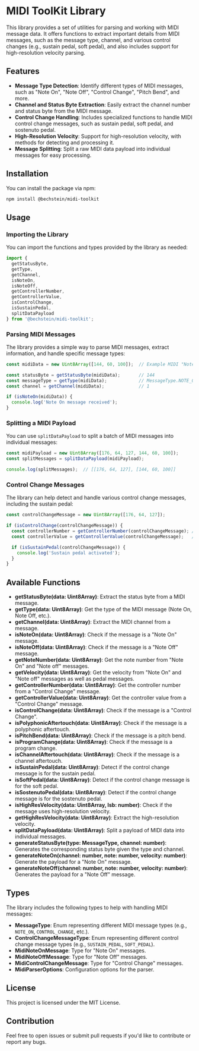 
# MIDI ToolKit Library

This library provides a set of utilities for parsing and working with MIDI message data. It offers functions to extract important details from MIDI messages, such as the message type, channel, and various control changes (e.g., sustain pedal, soft pedal), and also includes support for high-resolution velocity parsing.

## Features

- **Message Type Detection**: Identify different types of MIDI messages, such as "Note On", "Note Off", "Control Change", "Pitch Bend", and more.
- **Channel and Status Byte Extraction**: Easily extract the channel number and status byte from the MIDI message.
- **Control Change Handling**: Includes specialized functions to handle MIDI control change messages, such as sustain pedal, soft pedal, and sostenuto pedal.
- **High-Resolution Velocity**: Support for high-resolution velocity, with methods for detecting and processing it.
- **Message Splitting**: Split a raw MIDI data payload into individual messages for easy processing.

## Installation

You can install the package via npm:

```bash
npm install @bechstein/midi-toolkit
```

## Usage

### Importing the Library

You can import the functions and types provided by the library as needed:

```typescript
import { 
  getStatusByte, 
  getType, 
  getChannel, 
  isNoteOn, 
  isNoteOff, 
  getControllerNumber, 
  getControllerValue, 
  isControlChange, 
  isSustainPedal, 
  splitDataPayload 
} from '@bechstein/midi-toolkit';
```

### Parsing MIDI Messages

The library provides a simple way to parse MIDI messages, extract information, and handle specific message types:

```typescript
const midiData = new Uint8Array([144, 60, 100]);  // Example MIDI "Note On" message

const statusByte = getStatusByte(midiData);       // 144
const messageType = getType(midiData);            // MessageType.NOTE_ON
const channel = getChannel(midiData);             // 1

if (isNoteOn(midiData)) {
  console.log('Note On message received');
}
```

### Splitting a MIDI Payload

You can use `splitDataPayload` to split a batch of MIDI messages into individual messages:

```typescript
const midiPayload = new Uint8Array([176, 64, 127, 144, 60, 100]);
const splitMessages = splitDataPayload(midiPayload);

console.log(splitMessages);  // [[176, 64, 127], [144, 60, 100]]
```

### Control Change Messages

The library can help detect and handle various control change messages, including the sustain pedal:

```typescript
const controlChangeMessage = new Uint8Array([176, 64, 127]);

if (isControlChange(controlChangeMessage)) {
  const controllerNumber = getControllerNumber(controlChangeMessage); // 64
  const controllerValue = getControllerValue(controlChangeMessage);   // 127

  if (isSustainPedal(controlChangeMessage)) {
    console.log('Sustain pedal activated');
  }
}
```

## Available Functions

- **getStatusByte(data: Uint8Array)**: Extract the status byte from a MIDI message.
- **getType(data: Uint8Array)**: Get the type of the MIDI message (Note On, Note Off, etc.).
- **getChannel(data: Uint8Array)**: Extract the MIDI channel from a message.
- **isNoteOn(data: Uint8Array)**: Check if the message is a "Note On" message.
- **isNoteOff(data: Uint8Array)**: Check if the message is a "Note Off" message.
- **getNoteNumber(data: Uint8Array)**: Get the note number from "Note On" and "Note off" messages.
- **getVelocity(data: Uint8Array)**: Get the velocity from "Note On" and "Note off" messages as well as pedal messages.
- **getControllerNumber(data: Uint8Array)**: Get the controller number from a "Control Change" message.
- **getControllerValue(data: Uint8Array)**: Get the controller value from a "Control Change" message.
- **isControlChange(data: Uint8Array)**: Check if the message is a "Control Change".
- **isPolyphonicAftertouch(data: Uint8Array)**: Check if the message is a polyphonic aftertouch.
- **isPitchBend(data: Uint8Array)**: Check if the message is a pitch bend.
- **isProgramChange(data: Uint8Array)**: Check if the message is a program change.
- **isChannelAftertouch(data: Uint8Array)**: Check if the message is a channel aftertouch.
- **isSustainPedal(data: Uint8Array)**: Detect if the control change message is for the sustain pedal.
- **isSoftPedal(data: Uint8Array)**: Detect if the control change message is for the soft pedal.
- **isSostenutoPedal(data: Uint8Array)**: Detect if the control change message is for the sostenuto pedal.
- **isHighResVelocity(data: Uint8Array, lsb: number)**: Check if the message uses high-resolution velocity.
- **getHighResVelocity(data: Uint8Array)**: Extract the high-resolution velocity.
- **splitDataPayload(data: Uint8Array)**: Split a payload of MIDI data into individual messages.
- **generateStatusByte(type: MessageType, channel: number)**: Generates the corresponding status byte given the type and channel.
- **generateNoteOn(channel: number, note: number, velocity: number)**: Generate the payload for a "Note On" message.
- **generateNoteOff(channel: number, note: number, velocity: number)**: Generates the payload for a "Note Off" message.

## Types

The library includes the following types to help with handling MIDI messages:

- **MessageType**: Enum representing different MIDI message types (e.g., `NOTE_ON`, `CONTROL_CHANGE`, etc.).
- **ControlChangeMessageType**: Enum representing different control change message types (e.g., `SUSTAIN_PEDAL`, `SOFT_PEDAL`).
- **MidiNoteOnMessage**: Type for "Note On" messages.
- **MidiNoteOffMessage**: Type for "Note Off" messages.
- **MidiControlChangeMessage**: Type for "Control Change" messages.
- **MidiParserOptions**: Configuration options for the parser.

## License

This project is licensed under the MIT License.

## Contribution

Feel free to open issues or submit pull requests if you'd like to contribute or report any bugs.
